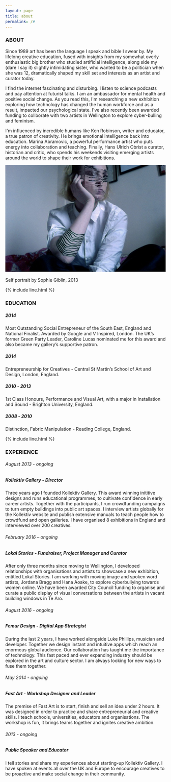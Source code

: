 ```yaml
---
layout: page
title: about
permalink: /#
---
```


<h3 class="center">ABOUT</h3>

Since <span class="bold-number">1989</span> art has been the language I speak and bible I swear by. My lifelong creative education, fused with insights from my somewhat overly enthusiastic big brother who studied artificial intelligence, along side my (dare I say it) slightly intimidating sister, who wanted to be a politician when she was 12, dramatically shaped my skill set and interests as an artist and curator today.

I find the internet fascinating and disturbing. I listen to science podcasts and pay attention at futurist talks. I am an ambassador for mental health and positive social change. As you read this, I'm researching a new exhibition exploring how technology has changed the human workforce and as a result, impacted our psychological state. I've also recently been awarded funding to collborate with two artists in Wellington to explore cyber-bulling and feminism.

I'm influenced by incredible humans like Ken Robinson, writer and educator, a true patron of creativity. He brings emotional intelligence back into education. Marina Abramovic, a powerful performance artist who puts energy into collaboration and teaching. Finally, Hans Ulrich Obrist a curator, historian and critic, who spends his weekends visiting emerging artists around the world to shape their work for exhibitions.


![Lines on arm](/img/lines/mangled_face.jpg "self portrait")

<span class="caption">Self portrait by Sophie Giblin, 2013</span>

{% include line.html %}

<h3 class="center">EDUCATION</h3>

##### 2014
Most Outstanding Social Entrepreneur of the South East, England and National Finalist. Awarded by Google and V Inspired, London. The UK’s former Green Party Leader, Caroline Lucas nominated me for this award and also became my gallery’s supportive patron.

##### 2014
Entrepreneurship for Creatives - Central St Martin’s School of Art and Design, London, England.

##### 2010 - 2013
1st Class Honours, Performance and Visual Art, with a major in Installation and Sound - Brighton University, England.

##### 2008 - 2010
Distinction, Fabric Manipulation - Reading College, England.

{% include line.html %}

<h3 class="center">EXPERIENCE</h3>

###### August 2013 - ongoing

##### Kollektiv Gallery - Director
Three years ago I founded Kollektiv Gallery. This award winning inititive designs and runs educational programmes, to cultivate confidence in early career artists. Together with the participants, I run crowdfunding campaigns to turn empty buildings into public art spaces. I interview artists globally for the Kollektiv website and publish extensive manuals to teach people how to crowdfund and open galleries. I have organised 8 exhibitions in England and interviewed over 200 creatives.

###### February 2016 – ongoing

##### Lokal Stories - Fundraiser, Project Manager and Curator
After only three months since moving to Wellington, I developed relationships with organisations and artists to showcase a new exhibition, entitled Lokal Stories. I am working with moving image and spoken word artists, Jordana Bragg and Hana Aoake, to explore cyberbullying towards women online. We have been awarded City Council funding to organise and curate a public display of visual conversations between the artists in vacant building windows in Te Aro.

###### August 2016 - ongoing

##### Femur Design - Digital App Strategist
During the last 2 years, I have worked alongside Luke Phillips, musician and developer. Together we design instant and intuitive apps which reach an enormous global audience. Our collaboration has taught me the importance of technology. This fast paced and ever expanding industry should be explored in the art and culture sector. I am always looking for new ways to fuse them together.

###### May 2014 - ongoing

##### Fast Art - Workshop Designer and Leader
The premise of Fast Art is to start, finish and sell an idea under 2 hours. It was designed in order to practice and share entrepreneurial and creative skills. I teach schools, universities, educators and organisations. The workshop is fun, it brings teams together and ignites creative ambition.

###### 2013 - ongoing

##### Public Speaker and Educator
I tell stories and share my experiences about starting-up Kollektiv Gallery. I have spoken at events all over the UK and Europe to encourage creatives to be proactive and make social change in their community.